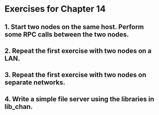 # Exercises for Chapter 14

## 1. Start two nodes on the same host. Perform some RPC calls between the two nodes.

## 2. Repeat the first exercise with two nodes on a LAN.

## 3. Repeat the first exercise with two nodes on separate networks.

## 4. Write a simple file server using the libraries in lib_chan.
